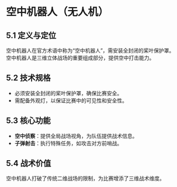 # 空中机器人（无人机）

## 5.1 定义与定位

空中机器人在官方术语中称为“空中机器人”，需安装全封闭的桨叶保护罩。  
空中机器人是三维立体战场的重要组成部分，提供空中打击能力。

## 5.2 技术规格

- 必须安装全封闭的桨叶保护罩，确保比赛安全。
- 需配备外观灯，以保证比赛中的可见性和安全性。

## 5.3 核心功能

- **空中侦察**：提供全局战场视角，为队伍提供战术信息。
- **子弹射击**：执行特殊任务，如攻击对方前哨战。

## 5.4 战术价值

空中机器人打破了传统二维战场的限制，为比赛增添了三维战术维度。